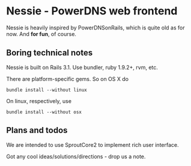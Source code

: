 Nessie - PowerDNS web frontend
==============================

Nessie is heavily inspired by PowerDNSonRails, which is quite old as for now.
And **for fun**, of course.


Boring technical notes
----------------------

Nessie is built on Rails 3.1. Use bundler, ruby 1.9.2+, rvm, etc.

There are platform-specific gems. So on OS X do

    bundle install --without linux
    
On linux, respectively, use

    bundle install --without osx



Plans and todos
---------------

We are intended to use SproutCore2 to implement rich user interface.

Got any cool ideas/solutions/directions - drop us a note.